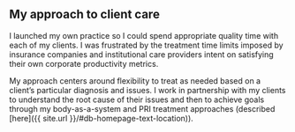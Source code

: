 

## My approach to client care

I launched my own practice so I could spend appropriate quality time with each of my clients.  I was frustrated by the treatment time limits imposed by insurance companies and institutional care providers intent on satisfying their own corporate productivity metrics.

My approach centers around flexibility to treat as needed based on a client’s particular diagnosis and issues.  I work in partnership with my clients to understand the root cause of their issues and then to achieve goals through my body-as-a-system and PRI treatment approaches (described [here]({{ site.url }}/#db-homepage-text-location)).


<!--
## Payments and insurance

I am currently out of network for all insurance companies except Medicare.

I operate on a “fee-for-service” basis: clients pay for each treatment session via check, credit card, debit card, flex spending account or cash, and I provide a comprehensive “super-bill” that clients can use to submit claims to their insurer or to save towards insurance deductibles. I recommend that prior to the initial visit, clients call the consumer service phone number on their insurance card to understand how their out-of-network benefits work.

A typical treatment session lasts 1 hour. The initial session is $200, and subsequent sessions are $160/hour.

*For questions and to make an appointment, please [contact me]({{ site.url }}/contact).*


## Forms

Prior to your first visit, please download and fill out these forms:

- If you <span class="underline">have</span> Medicare, [click here]({{ site.url }}/files/forms-medicare/DonnaBehrPT_forms.zip).
- If you <span class="underline">do not</span> have Medicare, [click here]({{ site.url }}/files/forms-medicare/DonnaBehrPT_forms.zip).
-->